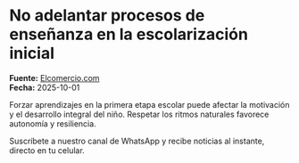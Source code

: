 # No adelantar procesos de enseñanza en la escolarización inicial

**Fuente:** [Elcomercio.com](https://www.elcomercio.com/opinion/no-adelantar-procesos-ensenanza-escolarizacion-inicial-michelle-charpentier-columnista/)  
**Fecha:** 2025-10-01

Forzar aprendizajes en la primera etapa escolar puede afectar la motivación y el desarrollo integral del niño. Respetar los ritmos naturales favorece autonomía y resiliencia.

Suscríbete a nuestro canal de WhatsApp y recibe noticias al instante, directo en tu celular.

